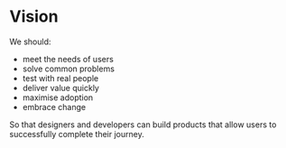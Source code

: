 # Vision

We should:

- meet the needs of users
- solve common problems
- test with real people
- deliver value quickly
- maximise adoption
- embrace change

So that designers and developers can build products that allow users to successfully complete their journey.
